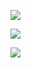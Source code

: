 <img src="images/Fractol1"></img>

<img src="images/Fractol2"></img>

<img src="images/Fractol3"></img>
